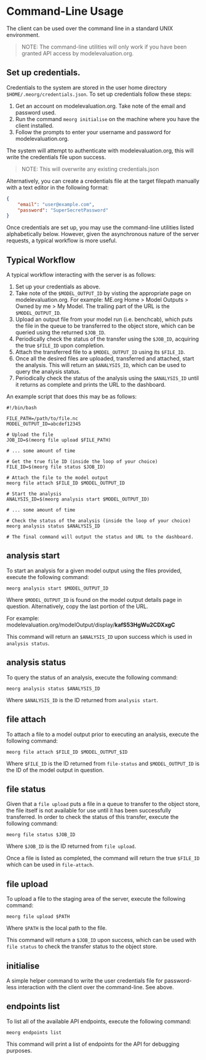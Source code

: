 # Command-Line Usage

The client can be used over the command line in a standard UNIX environment.

> NOTE: The command-line utilities will only work if you have been granted API access by modelevaluation.org.

## Set up credentials.

Credentials to the system are stored in the user home directory `$HOME/.meorg/credentials.json`. To set up credentials follow these steps:

1. Get an account on modelevaluation.org. Take note of the email and password used.
2. Run the command `meorg initialise` on the machine where you have the client installed.
3. Follow the prompts to enter your username and password for modelevaluation.org.

The system will attempt to authenticate with modelevaluation.org, this will write the credentials file upon success. 

> NOTE: This will overwrite any existing credentials.json

Alternatively, you can create a credentials file at the target filepath manually with a text editor in the following format:

```json
{
    "email": "user@example.com",
    "password": "SuperSecretPassword"
}
```

Once credentials are set up, you may use the command-line utilities listed alphabetically below. However, given the asynchronous nature of the server requests, a typical workflow is more useful.

## Typical Workflow

A typical workflow interacting with the server is as follows:

1. Set up your credentials as above.
2. Take note of the `$MODEL_OUTPUT_ID` by visting the appropriate page on modelevaluation.org. For example: ME.org Home > Model Outputs > Owned by me > My Model. The trailing part of the URL is the `$MODEL_OUTPUT_ID`.
3. Upload an output file from your model run (i.e. benchcab), which puts the file in the queue to be transferred to the object store, which can be queried using the returned `$JOB_ID`.
4. Periodically check the status of the transfer using the `$JOB_ID`, acquiring the true `$FILE_ID` upon completion.
5. Attach the transferred file to a `$MODEL_OUTPUT_ID` using its `$FILE_ID`.
6. Once all the desired files are uploaded, transferred and attached, start the analysis. This will return an `$ANALYSIS_ID`, which can be used to query the analysis status.
7. Periodically check the status of the analysis using the `$ANALYSIS_ID` until it returns as complete and prints the URL to the dashboard.

An example script that does this may be as follows:

```shell
#!/bin/bash

FILE_PATH=/path/to/file.nc
MODEL_OUTPUT_ID=abcdef12345

# Upload the file
JOB_ID=$(meorg file upload $FILE_PATH)

# ... some amount of time

# Get the true file ID (inside the loop of your choice)
FILE_ID=$(meorg file status $JOB_ID)

# Attach the file to the model output
meorg file attach $FILE_ID $MODEL_OUTPUT_ID

# Start the analysis
ANALYSIS_ID=$(meorg analysis start $MODEL_OUTPUT_ID)

# ... some amount of time

# Check the status of the analysis (inside the loop of your choice)
meorg analysis status $ANALYSIS_ID

# The final command will output the status and URL to the dashboard.
```

## analysis start

To start an analysis for a given model output using the files provided, execute the following command:

```shell
meorg analysis start $MODEL_OUTPUT_ID
```

Where `$MODEL_OUTPUT_ID` is found on the model output details page in question. Alternatively, copy the last portion of the URL.

For example:
modelevaluation.org/modelOutput/display/**kafS53HgWu2CDXxgC**

This command will return an `$ANALYSIS_ID` upon success which is used in `analysis status`.

## analysis status

To query the status of an analysis, execute the following command:

```shell
meorg analysis status $ANALYSIS_ID
```

Where `$ANALYSIS_ID` is the ID returned from `analysis start`.

## file attach

To attach a file to a model output prior to executing an analysis, execute the following command:

```shell
meorg file attach $FILE_ID $MODEL_OUTPUT_$ID
```

Where `$FILE_ID` is the ID returned from `file-status` and `$MODEL_OUTPUT_ID` is the ID of the model output in question.

## file status

Given that a `file upload` puts a file in a queue to transfer to the object store, the file itself is not available for use until it has been successfully transferred. In order to check the status of this transfer, execute the following command:

```shell
meorg file status $JOB_ID
```

Where `$JOB_ID` is the ID returned from `file upload`.

Once a file is listed as completed, the command will return the true `$FILE_ID` which can be used in `file-attach`.

## file upload

To upload a file to the staging area of the server, execute the following command:

```shell
meorg file upload $PATH
```

Where `$PATH` is the local path to the file.

This command will return a `$JOB_ID` upon success, which can be used with `file status` to check the transfer status to the object store.

## initialise

A simple helper command to write the user credentials file for password-less interaction with the client over the command-line. See above.

## endpoints list

To list all of the available API endpoints, execute the following command:

```shell
meorg endpoints list
```

This command will print a list of endpoints for the API for debugging purposes.

